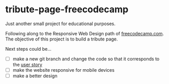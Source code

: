 # tribute-page-freecodecamp
Just another small project for educational purposes. 

Following along to the Responsive Web Design path of [freecodecamp.com](https://www.freecodecamp.org/learn/responsive-web-design/). The objective of this project is to build a tribute page. 

Next steps could be...
- [ ] make a new git branch and change the code so that it corresponds to the [user story](https://www.freecodecamp.org/learn/responsive-web-design/responsive-web-design-projects/build-a-tribute-page) 
- [ ] make the website responsive for mobile devices
- [ ] make a better design